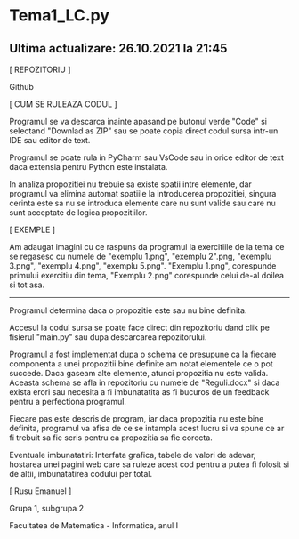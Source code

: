 # Tema1_LC.py

Ultima actualizare: 26.10.2021 la 21:45 
-----------------------------------------


[ REPOZITORIU ]

Github

[ CUM SE RULEAZA CODUL ]

Programul se va descarca inainte apasand pe butonul verde "Code" si selectand "Downlad as ZIP" sau se poate copia direct codul sursa intr-un IDE sau editor de text.

Programul se poate rula in PyCharm sau VsCode sau in orice editor de text daca extensia pentru Python este instalata.

In analiza propozitiei nu trebuie sa existe spatii intre elemente, dar programul va elimina automat spatiile la introducerea propozitiei, singura cerinta este sa nu se introduca elemente care nu sunt valide sau care nu sunt acceptate de logica propozitiilor.

[ EXEMPLE ]

Am adaugat imagini cu ce raspuns da programul la exercitiile de la tema ce se regasesc cu numele de "exemplu 1.png", "exemplu 2".png, "exemplu 3.png", "exemplu 4.png", "exemplu 5.png". "Exemplu 1.png", corespunde primului exercitiu din tema, "Exemplu 2.png" corespunde celui de-al doilea si tot asa.

---------------------------------------------------------------------------------------------------------------------------------------------------------------------------------

Programul determina daca o propozitie este sau nu bine definita.

Accesul la codul sursa se poate face direct din repozitoriu dand clik pe fisierul "main.py" sau dupa descarcarea repozitorului.

Programul a fost implementat dupa o schema ce presupune ca la fiecare componenta a unei propozitii bine definite am notat elementele ce o pot succede. Daca gaseam alte elemente, atunci propozitia nu este valida. Aceasta schema se afla in repozitoriu cu numele de "Reguli.docx" si daca exista erori sau necesita a fi imbunatatita as fi bucuros de un feedback pentru a perfectiona programul.

Fiecare pas este descris de program, iar daca propozitia nu este bine definita, programul va afisa de ce se intampla acest lucru si va spune ce ar fi trebuit sa fie scris pentru ca propozitia sa fie corecta.

Eventuale imbunatatiri: Interfata grafica, tabele de valori de adevar, hostarea unei pagini web care sa ruleze acest cod pentru a putea fi folosit si de altii, imbunatatirea codului per total.


[ Rusu Emanuel ]

Grupa 1, subgrupa 2

Facultatea de Matematica - Informatica, anul I
